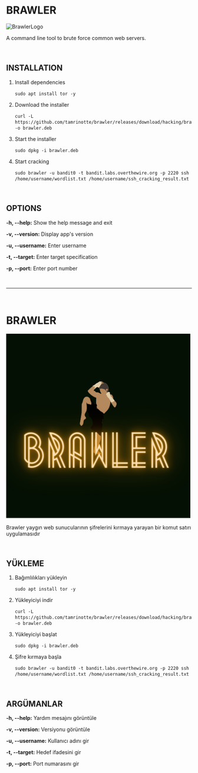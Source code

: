 # BRAWLER
![BrawlerLogo](https://raw.githubusercontent.com/tamrinotte/infarc/main/app_images/Brawler.png)

A command line tool to brute force common web servers.

<br>

## INSTALLATION

1) Install dependencies

       sudo apt install tor -y

2) Download the installer

       curl -L https://github.com/tamrinotte/brawler/releases/download/hacking/brawler.deb -o brawler.deb

3) Start the installer

       sudo dpkg -i brawler.deb

4) Start cracking

       sudo brawler -u bandit0 -t bandit.labs.overthewire.org -p 2220 ssh /home/username/wordlist.txt /home/username/ssh_cracking_result.txt

<br>

## OPTIONS 

__-h, --help:__ Show the help message and exit

__-v, --version:__ Display app's version

__-u, --username:__ Enter username

__-t, --target:__  Enter target specification

__-p, --port:__ Enter port number

<br>

---

<br>

# BRAWLER
![BrawlerLogo](https://raw.githubusercontent.com/tamrinotte/brawler/main/app_images/Brawler.png)

Brawler yaygın web sunucularının şifrelerini kırmaya yarayan bir komut satırı uygulamasıdır

<br>

## YÜKLEME

1) Bağımlılıkları yükleyin

       sudo apt install tor -y

2) Yükleyiciyi indir

       curl -L https://github.com/tamrinotte/brawler/releases/download/hacking/brawler.deb -o brawler.deb

3) Yükleyiciyi başlat

       sudo dpkg -i brawler.deb

4) Şifre kırmaya başla

       sudo brawler -u bandit0 -t bandit.labs.overthewire.org -p 2220 ssh /home/username/wordlist.txt /home/username/ssh_cracking_result.txt

<br>

## ARGÜMANLAR 

__-h, --help:__ Yardım mesajını görüntüle

__-v, --version:__ Versiyonu görüntüle

__-u, --username:__ Kullanıcı adını gir

__-t, --target:__  Hedef ifadesini gir

__-p, --port:__ Port numarasını gir